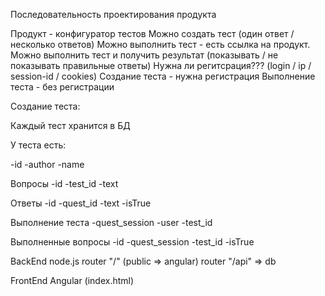 Последовательность проектирования продукта

Продукт - конфигуратор тестов
Можно создать тест (один ответ / несколько ответов)
Можно выполнить тест - есть ссылка на продукт. Можно выполнить тест и получить результат (показывать / не показывать правильные ответы)
Нужна ли регитсрация??? (login / ip / session-id / cookies)
Создание теста - нужна регистрация
Выполнение теста - без регистрации



Создание теста: 

Каждый тест хранится в БД

У теста есть:

-id
-author
-name


Вопросы
-id 
-test_id
-text

Ответы
-id
-quest_id
-text
-isTrue

Выполнение теста
-quest_session
-user
-test_id

Выполненные вопросы
-id 
-quest_session
-test_id
-isTrue



BackEnd
node.js
router "/" (public => angular)
router "/api" => db

FrontEnd
Angular (index.html)



